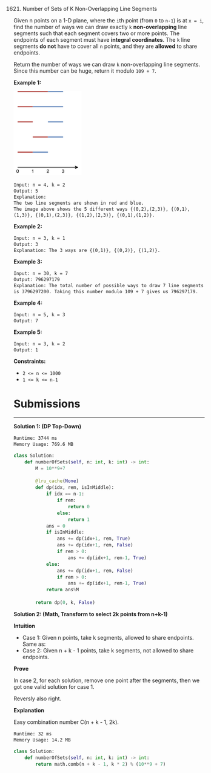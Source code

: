 1621. Number of Sets of K Non-Overlapping Line Segments

Given n points on a 1-D plane, where the `i`th point (from `0` to `n-1`) is at `x = i`, find the number of ways we can draw exactly `k` **non-overlapping** line segments such that each segment covers two or more points. The endpoints of each segment must have **integral coordinates**. The `k` line segments **do not** have to cover all `n` points, and they are **allowed** to share endpoints.

Return the number of ways we can draw `k` non-overlapping line segments. Since this number can be huge, return it modulo `109 + 7`.

 

**Example 1:**

![1621_ex1.png](img/1621_ex1.png)
```
Input: n = 4, k = 2
Output: 5
Explanation: 
The two line segments are shown in red and blue.
The image above shows the 5 different ways {(0,2),(2,3)}, {(0,1),(1,3)}, {(0,1),(2,3)}, {(1,2),(2,3)}, {(0,1),(1,2)}.
```

**Example 2:**
```
Input: n = 3, k = 1
Output: 3
Explanation: The 3 ways are {(0,1)}, {(0,2)}, {(1,2)}.
```

**Example 3:**
```
Input: n = 30, k = 7
Output: 796297179
Explanation: The total number of possible ways to draw 7 line segments is 3796297200. Taking this number modulo 109 + 7 gives us 796297179.
```

**Example 4:**
```
Input: n = 5, k = 3
Output: 7
```

**Example 5:**
```
Input: n = 3, k = 2
Output: 1
```

**Constraints:**

* `2 <= n <= 1000`
* `1 <= k <= n-1`

# Submissions
---
**Solution 1: (DP Top-Down)**
```
Runtime: 3744 ms
Memory Usage: 769.6 MB
```
```python
class Solution:
    def numberOfSets(self, n: int, k: int) -> int:
        M = 10**9+7
        
        @lru_cache(None)
        def dp(idx, rem, isInMiddle):
            if idx == n-1:
                if rem:
                    return 0
                else:
                    return 1
            ans = 0
            if isInMiddle:
                ans += dp(idx+1, rem, True)
                ans += dp(idx+1, rem, False)
                if rem > 0:
                    ans += dp(idx+1, rem-1, True)
            else:
                ans += dp(idx+1, rem, False)
                if rem > 0:
                    ans += dp(idx+1, rem-1, True)
            return ans%M
        
        return dp(0, k, False)
```

**Solution 2: (Math, Transform to select 2k points from n+k-1)**

**Intuition**

* Case 1: Given n points, take k segments, allowed to share endpoints.
Same as:
* Case 2: Given n + k - 1 points, take k segments, not allowed to share endpoints.


**Prove**

In case 2, for each solution,
remove one point after the segments,
then we got one valid solution for case 1.

Reversly also right.


**Explanation**

Easy combination number C(n + k - 1, 2k).
```
Runtime: 32 ms
Memory Usage: 14.2 MB
```
```python
class Solution:
    def numberOfSets(self, n: int, k: int) -> int:
        return math.comb(n + k - 1, k * 2) % (10**9 + 7)
```